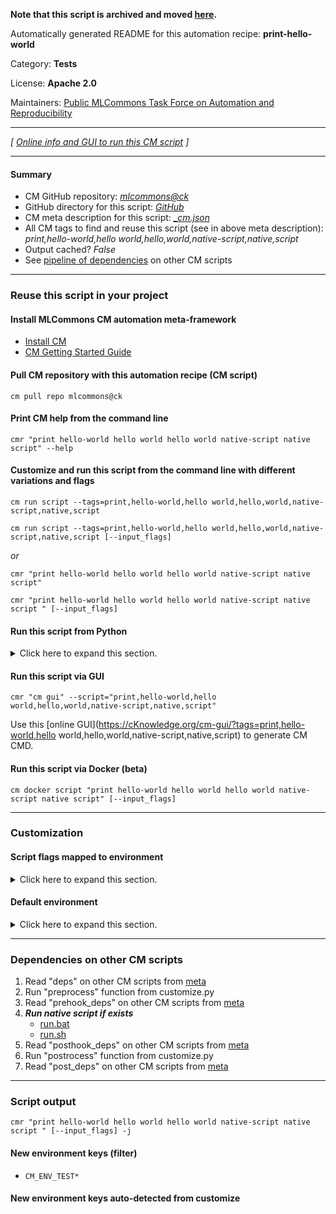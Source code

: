 **Note that this script is archived and moved [here](https://github.com/mlcommons/cm4mlops/tree/main/script/print-hello-world).**



Automatically generated README for this automation recipe: **print-hello-world**

Category: **Tests**

License: **Apache 2.0**

Maintainers: [Public MLCommons Task Force on Automation and Reproducibility](https://github.com/mlcommons/ck/blob/master/docs/taskforce.md)

---
*[ [Online info and GUI to run this CM script](https://access.cknowledge.org/playground/?action=scripts&name=print-hello-world,b9f0acba4aca4baa) ]*

---
#### Summary

* CM GitHub repository: *[mlcommons@ck](https://github.com/mlcommons/ck/tree/dev/cm-mlops)*
* GitHub directory for this script: *[GitHub](https://github.com/mlcommons/ck/tree/dev/cm-mlops/script/print-hello-world)*
* CM meta description for this script: *[_cm.json](_cm.json)*
* All CM tags to find and reuse this script (see in above meta description): *print,hello-world,hello world,hello,world,native-script,native,script*
* Output cached? *False*
* See [pipeline of dependencies](#dependencies-on-other-cm-scripts) on other CM scripts


---
### Reuse this script in your project

#### Install MLCommons CM automation meta-framework

* [Install CM](https://access.cknowledge.org/playground/?action=install)
* [CM Getting Started Guide](https://github.com/mlcommons/ck/blob/master/docs/getting-started.md)

#### Pull CM repository with this automation recipe (CM script)

```cm pull repo mlcommons@ck```

#### Print CM help from the command line

````cmr "print hello-world hello world hello world native-script native script" --help````

#### Customize and run this script from the command line with different variations and flags

`cm run script --tags=print,hello-world,hello world,hello,world,native-script,native,script`

`cm run script --tags=print,hello-world,hello world,hello,world,native-script,native,script [--input_flags]`

*or*

`cmr "print hello-world hello world hello world native-script native script"`

`cmr "print hello-world hello world hello world native-script native script " [--input_flags]`


#### Run this script from Python

<details>
<summary>Click here to expand this section.</summary>

```python

import cmind

r = cmind.access({'action':'run'
                  'automation':'script',
                  'tags':'print,hello-world,hello world,hello,world,native-script,native,script'
                  'out':'con',
                  ...
                  (other input keys for this script)
                  ...
                 })

if r['return']>0:
    print (r['error'])

```

</details>


#### Run this script via GUI

```cmr "cm gui" --script="print,hello-world,hello world,hello,world,native-script,native,script"```

Use this [online GUI](https://cKnowledge.org/cm-gui/?tags=print,hello-world,hello world,hello,world,native-script,native,script) to generate CM CMD.

#### Run this script via Docker (beta)

`cm docker script "print hello-world hello world hello world native-script native script" [--input_flags]`

___
### Customization


#### Script flags mapped to environment
<details>
<summary>Click here to expand this section.</summary>

* `--test1=value`  &rarr;  `CM_ENV_TEST1=value`

**Above CLI flags can be used in the Python CM API as follows:**

```python
r=cm.access({... , "test1":...}
```

</details>

#### Default environment

<details>
<summary>Click here to expand this section.</summary>

These keys can be updated via `--env.KEY=VALUE` or `env` dictionary in `@input.json` or using script flags.

* CM_ENV_TEST1: `TEST1`

</details>

___
### Dependencies on other CM scripts


  1. Read "deps" on other CM scripts from [meta](https://github.com/mlcommons/ck/tree/dev/cm-mlops/script/print-hello-world/_cm.json)
  1. Run "preprocess" function from customize.py
  1. Read "prehook_deps" on other CM scripts from [meta](https://github.com/mlcommons/ck/tree/dev/cm-mlops/script/print-hello-world/_cm.json)
  1. ***Run native script if exists***
     * [run.bat](https://github.com/mlcommons/ck/tree/dev/cm-mlops/script/print-hello-world/run.bat)
     * [run.sh](https://github.com/mlcommons/ck/tree/dev/cm-mlops/script/print-hello-world/run.sh)
  1. Read "posthook_deps" on other CM scripts from [meta](https://github.com/mlcommons/ck/tree/dev/cm-mlops/script/print-hello-world/_cm.json)
  1. Run "postrocess" function from customize.py
  1. Read "post_deps" on other CM scripts from [meta](https://github.com/mlcommons/ck/tree/dev/cm-mlops/script/print-hello-world/_cm.json)

___
### Script output
`cmr "print hello-world hello world hello world native-script native script " [--input_flags] -j`
#### New environment keys (filter)

* `CM_ENV_TEST*`
#### New environment keys auto-detected from customize
